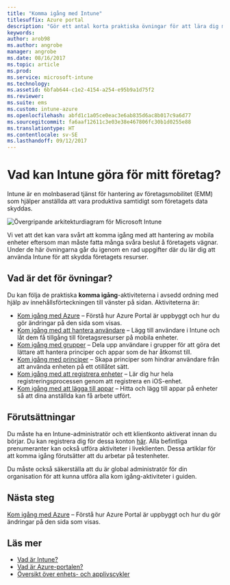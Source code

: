 ```yaml
---
title: "Komma igång med Intune"
titlesuffix: Azure portal
description: "Gör ett antal korta praktiska övningar för att lära dig mer om Intune."
keywords: 
author: arob98
ms.author: angrobe
manager: angrobe
ms.date: 08/16/2017
ms.topic: article
ms.prod: 
ms.service: microsoft-intune
ms.technology: 
ms.assetid: 6bfab644-c1e2-4154-a254-e95b9a1d75f2
ms.reviewer: 
ms.suite: ems
ms.custom: intune-azure
ms.openlocfilehash: abfd1c1a05ce0eac3e6ab835d6ac8b017c9a6d77
ms.sourcegitcommit: fa6aaf12611c3e03e38e467806fc30b1d0255e88
ms.translationtype: HT
ms.contentlocale: sv-SE
ms.lasthandoff: 09/12/2017
---
```

# <a name="what-can-intune-do-for-my-company"></a>Vad kan Intune göra för mitt företag?

Intune är en molnbaserad tjänst för hantering av företagsmobilitet (EMM) som hjälper anställda att vara produktiva samtidigt som företagets data skyddas.

![Övergripande arkitekturdiagram för Microsoft Intune](/intune/media/intunearchitecture.svg)

Vi vet att det kan vara svårt att komma igång med att hantering av mobila enheter eftersom man måste fatta många svåra beslut å företagets vägnar. Under de här övningarna går du igenom en rad uppgifter där du lär dig att använda Intune för att skydda företagets resurser.

## <a name="what-are-the-exercises"></a>Vad är det för övningar?

Du kan följa de praktiska __komma igång__-aktiviteterna i avsedd ordning med hjälp av innehållsförteckningen till vänster på sidan. Aktiviteterna är:

* [Kom igång med Azure](get-started-azure.md) – Förstå hur Azure Portal är uppbyggt och hur du gör ändringar på den sida som visas.
* [Kom igång med att hantera användare](get-started-users.md) – Lägg till användare i Intune och låt dem få tillgång till företagsresurser på mobila enheter.
* [Kom igång med grupper](get-started-groups.md) – Dela upp användare i grupper för att göra det lättare att hantera principer och appar som de har åtkomst till.
* [Kom igång med principer](get-started-policies.md) – Skapa principer som hindrar användare från att använda enheten på ett otillåtet sätt.
* [Kom igång med att registrera enheter](get-started-enroll.md) – Lär dig hur hela registreringsprocessen genom att registrera en iOS-enhet.
* [Kom igång med att lägga till appar](get-started-apps.md) – Hitta och lägg till appar på enheter så att dina anställda kan få arbete utfört.

## <a name="prerequisites"></a>Förutsättningar

Du måste ha en Intune-administratör och ett klientkonto aktiverat innan du börjar. Du kan registrera dig för dessa konton [här](https://portal.office.com/Signup/Signup.aspx?OfferId=40BE278A-DFD1-470a-9EF7-9F2596EA7FF9&dl=INTUNE_A&ali=1#0%20). Alla befintliga prenumeranter kan också utföra aktiviteter i liveklienten. Dessa artiklar för att komma igång förutsätter att du arbetar på testenheter.

Du måste också säkerställa att du är global administratör för din organisation för att kunna utföra alla kom igång-aktiviteter i guiden.

## <a name="next-steps"></a>Nästa steg

[Kom igång med Azure](get-started-azure.md) – Förstå hur Azure Portal är uppbyggt och hur du gör ändringar på den sida som visas.

## <a name="learn-more"></a>Läs mer

* [Vad är Intune?](introduction-intune.md)
* [Vad är Azure-portalen?](what-is-intune.md)
* [Översikt över enhets- och applivscykler](introduction-device-app-lifecycles.md)
